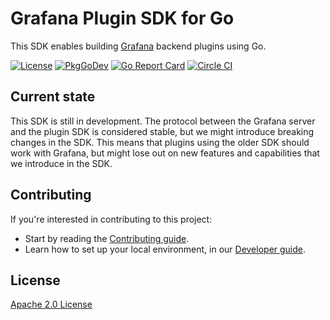 # Grafana Plugin SDK for Go

This SDK enables building [Grafana](https://github.com/grafana/grafana) backend plugins using Go.

[![License](https://img.shields.io/github/license/grafana/grafana-plugin-sdk-go)](LICENSE)
[![PkgGoDev](https://pkg.go.dev/badge/github.com/grafana/grafana-plugin-sdk-go?tab=doc)](https://pkg.go.dev/github.com/grafana/grafana-plugin-sdk-go?tab=doc)
[![Go Report Card](https://goreportcard.com/badge/github.com/grafana/grafana-plugin-sdk-go)](https://goreportcard.com/report/github.com/grafana/grafana-plugin-sdk-go)
[![Circle CI](https://img.shields.io/circleci/build/gh/grafana/grafana-plugin-sdk-go/master)](https://circleci.com/gh/grafana/grafana-plugin-sdk-go?branch=master)

## Current state

This SDK is still in development. The protocol between the Grafana server and the plugin SDK is considered stable, but we might introduce breaking changes in the SDK. This means that plugins using the older SDK should work with Grafana, but might lose out on new features and capabilities that we introduce in the SDK.

## Contributing

If you're interested in contributing to this project:

- Start by reading the [Contributing guide](/CONTRIBUTING.md).
- Learn how to set up your local environment, in our [Developer guide](/contribute/developer-guide.md).

## License

[Apache 2.0 License](https://github.com/grafana/grafana-plugin-sdk-go/blob/master/LICENSE)
